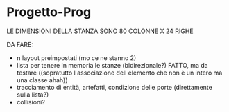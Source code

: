 # Progetto-Prog

LE DIMENSIONI DELLA STANZA SONO 80 COLONNE X 24 RIGHE

DA FARE:
- n layout preimpostati  (mo ce ne stanno 2)
- lista per tenere in memoria le stanze (bidirezionale?) FATTO, 
  ma da testare ((sopratutto l associazione dell elemento che non è un intero ma una classe ahah))
- tracciamento di entità, artefatti, condizione delle porte (direttamente sulla lista?)
- collisioni?
